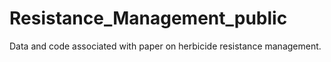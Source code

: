 # Resistance_Management_public
Data and code associated with paper on herbicide resistance management.
